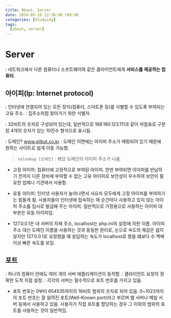 ```yaml
---
title: About, Server
date: 2024-05-16 12:30:00 +09:00
categories: [Studying]
tags: 
  [about, server]
---
```


# Server

: 네트워크에서 다른 컴퓨터나 소프트웨어와 같은 클라이언트에게 **서비스를 제공하는 컴퓨터**.

## 아이피(Ip: Internet protocol)

: 인터넷에 연결되어 있는 모든 장치(컴퓨터, 스마트폰 등)를 식별할 수 있도록 부여되는 고유 주소.
: 집주소처럼 찾아가기 위한 식별자.

: 32비트의 숫자로 구성되어 있는데, 일반적으로 168.180.123.111과 같이 마침표로 구분된 4개의 숫자가 있는 10진수 형식으로 표시됨.

: 도메인? www.gilbut.co.kr
: 도메인 이면에는 아이피 주소가 매핑되어 있기 때문에 원하는 사이트로 쉽게 이동 가능함.

> `nslookup [도메인]` : 해당 도메인의 아이피 주소가 나옴.

- 고정 아이피: 컴퓨터에 고정적으로 부여된 아이피. 한번 부여되면 아이피를 반납하기 전까지 다른 장비에 부여할 수 없는 고유 아이피로 보안성이 우수하여 보안이 필요한 업체나 기관에서 사용함.

- 유동 아이피: 인터넷 사용자가 늘어나면서 사요자 모두에게 고정 아이피를 부여하기는 힘들게 됨. 사용자들이 인터넷에 접속하는 매 순간마다 사용하고 있지 않는 아이피 주소를 임시로 발급해 주는 아이피. 일반적으로 가정용으로 사용하는 아이피 대부분은 유동 아이피임.

- 127.0.0.1은 내 서버의 자체 주소, localhost는 php.ini의 설정에 의한 이름. 아이피 주소 대신 도메인 이름을 사용하는 것과 동일한 원리로, 눈으로 속도의 체감은 쉽지 않지만 127.0.0.1로 요청했을 떄 응답하는 속도가 localhost로 했을 떄보다 수 백배 이상 빠른 속도를 보임.

## 포트

: 하나의 컴퓨터 안에도 여러 개의 서버 애플리케이션이 동작함. 
: 클라이언트 요청의 정확한 도착 지점 설정.
: 각각의 서버는 필수적으로 포트 번호를 가지고 있음.

- 포트 번호는 0부터 654535까지의 16비트 범위의 숫자로 되어 있음. 0~1023까지의 포트 번호는 잘 알려진 포트(Well-Known port)라고 부르며 웹 서버나 메일 서버 등에서 사용하고 있음. 사용자가 직접 포트를 할당하는 경우 그 이외의 범위의 포트를 사용하는 것이 일반적임.




